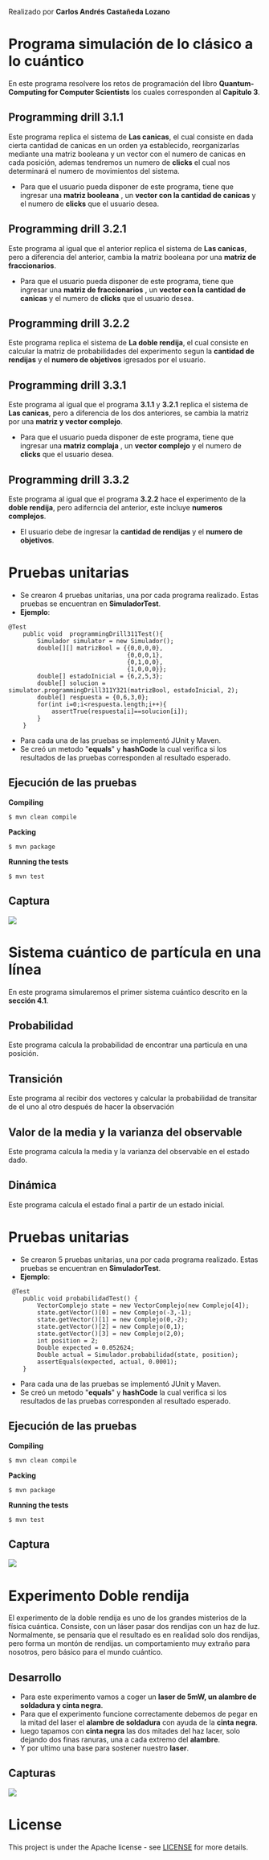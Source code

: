 Realizado por **Carlos Andrés Castañeda Lozano**

# Programa simulación de lo clásico a lo cuántico

En este programa resolvere los retos de programación del libro **Quantum-Computing for Computer Scientists** los cuales corresponden al **Capitulo 3**.

## Programming drill 3.1.1

Este programa replica el sistema de **Las canicas**, el cual consiste en dada cierta cantidad de canicas en un orden ya establecido, reorganizarlas mediante una matriz booleana y un vector con el numero de canicas en cada posición, ademas tendremos un numero de **clicks** el cual nos determinará el numero de movimientos del sistema.

* Para que el usuario pueda disponer de este programa, tiene que ingresar una **matriz booleana** , un **vector con la cantidad de canicas** y el numero de **clicks** que el usuario desea.
 
## Programming drill 3.2.1

Este programa al igual que el anterior replica el sistema de **Las canicas**, pero a diferencia del anterior, cambia la matriz booleana por una **matriz de fraccionarios**.

* Para que el usuario pueda disponer de este programa, tiene que ingresar una **matriz de fraccionarios** , un **vector con la cantidad de canicas** y el numero de **clicks** que el usuario desea.

## Programming drill 3.2.2

Este programa replica el sistema de **La doble rendija**, el cual consiste en calcular la matriz de probabilidades del experimento segun la **cantidad de rendijas** y el **numero de objetivos** igresados por el usuario. 

## Programming drill 3.3.1

Este programa al igual que el programa **3.1.1** y **3.2.1** replica el sistema de **Las canicas**, pero a diferencia de los dos anteriores, se cambia la matriz por una **matriz y vector complejo**.

* Para que el usuario pueda disponer de este programa, tiene que ingresar una **matriz complaja** , un **vector complejo** y el numero de **clicks** que el usuario desea.

## Programming drill 3.3.2

Este programa al igual que el programa **3.2.2**  hace el experimento de la **doble rendija**, pero adiferncia del anterior, este incluye **numeros complejos**.

* El usuario debe de ingresar la **cantidad de rendijas** y el **numero de objetivos**.

# Pruebas unitarias

* Se crearon 4 pruebas unitarias, una por cada programa realizado. Estas pruebas se encuentran en **SimuladorTest**.
* **Ejemplo**:
```
@Test
    public void  programmingDrill311Test(){
        Simulador simulator = new Simulador();
        double[][] matrizBool = {{0,0,0,0},
                                 {0,0,0,1},
                                 {0,1,0,0},
                                 {1,0,0,0}};
        double[] estadoInicial = {6,2,5,3};
        double[] solucion = simulator.programmingDrill311Y321(matrizBool, estadoInicial, 2);
        double[] respuesta = {0,6,3,0};
        for(int i=0;i<respuesta.length;i++){
            assertTrue(respuesta[i]==solucion[i]);
        }
    }
```
* Para cada una de las pruebas se implementó JUnit y Maven.
* Se creó un metodo "**equals**" y **hashCode** la cual verifica si los resultados de las pruebas corresponden al resultado esperado.

## Ejecución de las pruebas

**Compiling**
```
$ mvn clean compile
```
**Packing**
```
$ mvn package
```
**Running the tests**
```
$ mvn test
```
## Captura
![](src/site/resources/captura.png)

# Sistema cuántico de partícula en una línea

En este programa simularemos el primer sistema cuántico descrito en la **sección 4.1**.

## Probabilidad

Este programa calcula la probabilidad de encontrar una particula en una posición.

## Transición

Este programa al recibir dos vectores y calcular la probabilidad de transitar de el uno al otro después de hacer la observación

## Valor de la media y la varianza del observable

Este programa calcula la media y la varianza del observable en el estado dado.

## Dinámica

Este programa calcula el estado final a partir de un estado inicial.

# Pruebas unitarias

* Se crearon 5 pruebas unitarias, una por cada programa realizado. Estas pruebas se encuentran en **SimuladorTest**.
* **Ejemplo**:

```
 @Test
    public void probabilidadTest() {
        VectorComplejo state = new VectorComplejo(new Complejo[4]);
        state.getVector()[0] = new Complejo(-3,-1);
        state.getVector()[1] = new Complejo(0,-2);
        state.getVector()[2] = new Complejo(0,1);
        state.getVector()[3] = new Complejo(2,0);
        int position = 2;
        Double expected = 0.052624;
        Double actual = Simulador.probabilidad(state, position);
        assertEquals(expected, actual, 0.0001);
    }
```
* Para cada una de las pruebas se implementó JUnit y Maven.
* Se creó un metodo "**equals**" y **hashCode** la cual verifica si los resultados de las pruebas corresponden al resultado esperado.

## Ejecución de las pruebas

**Compiling**
```
$ mvn clean compile
```
**Packing**
```
$ mvn package
```
**Running the tests**
```
$ mvn test
```
## Captura
![](src/site/resources/captura2.png)

# Experimento Doble rendija

El experimento de la doble rendija es uno de los grandes misterios de la física cuántica. Consiste, con un láser pasar dos rendijas con un haz de luz. Normalmente, se pensaría que el resultado es en realidad solo dos rendijas, pero forma un montón de rendijas. un comportamiento muy extraño para nosotros, pero básico para el mundo cuántico.

## Desarrollo

* Para este experimento vamos a coger un **laser de 5mW, un alambre de soldadura y cinta negra**.
* Para que el experimento funcione correctamente debemos de pegar en la mitad del laser el **alambre de soldadura** con ayuda de la **cinta negra**.
* luego tapamos con **cinta negra** las dos mitades del haz lacer, solo dejando dos finas ranuras, una a cada extremo del **alambre**.
* Y por ultimo una base para sostener nuestro **laser**.

## Capturas

![](src/site/resources/captura3.png)

# License
This project is under the Apache license - see [LICENSE](LICENSE.txt) for more details.
